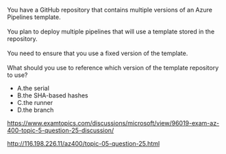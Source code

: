 You have a GitHub repository that contains multiple versions of an Azure Pipelines template.<br/><br/>You plan to deploy multiple pipelines that will use a template stored in the repository.<br/><br/>You need to ensure that you use a fixed version of the template.<br/><br/>What should you use to reference which version of the template repository to use?<ul><li class="multi-choice-item"><span class="multi-choice-letter" data-choice-letter="A">A.</span>the serial</li><li class="multi-choice-item"><span class="multi-choice-letter" data-choice-letter="B">B.</span>the SHA-based hashes</li><li class="multi-choice-item"><span class="multi-choice-letter" data-choice-letter="C">C.</span>the runner</li><li class="multi-choice-item correct-hidden"><span class="multi-choice-letter" data-choice-letter="D">D.</span>the branch</li></ul><p><a href="https://www.examtopics.com/discussions/microsoft/view/96019-exam-az-400-topic-5-question-25-discussion/">https://www.examtopics.com/discussions/microsoft/view/96019-exam-az-400-topic-5-question-25-discussion/</a></p><p><a href="http://116.198.226.11/az400/topic-05-question-25.html">http://116.198.226.11/az400/topic-05-question-25.html</a></p><script src="https://giscus.app/client.js"                    data-repo="azsamples/az204"                    data-repo-id="R_kgDOMRXzDQ"                    data-category="General"                    data-category-id="DIC_kwDOMRXzDc4Cgi27"                    data-mapping="pathname"                    data-strict="0"                    data-reactions-enabled="0"                    data-emit-metadata="0"                    data-input-position="bottom"                    data-theme="preferred_color_scheme"                    data-lang="en"                    crossorigin="anonymous"                    async>                    </script>